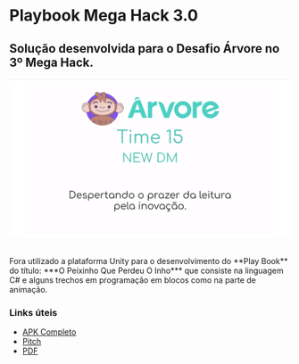 # Playbook Mega Hack 3.0

## Solução desenvolvida para o Desafio Árvore no 3º Mega Hack.

<p align="center">
  <img alt="New DM" src="https://github.com/MahatKC/playbookmegahack/blob/master/time%20logo.png">
</p><br>
Fora utilizado a plataforma Unity para o desenvolvimento do **Play Book** do título: ***O Peixinho Que Perdeu O Inho*** que consiste na linguagem C# e alguns trechos em programação em blocos como na parte de animação.

### Links úteis

* [APK Completo](https://drive.google.com/file/d/1dgyfod54xbqqqhXPwQ5Gg3mYHFOAekBt/view?usp=sharing)
* [Pitch](https://youtu.be/Baa-o7Ehn1g)
* [PDF](https://storage.googleapis.com/shawee-production.appspot.com/shawee/projectfiles/1e60b318-dbd4-4861-895d-1877c697fc20.pdf)
